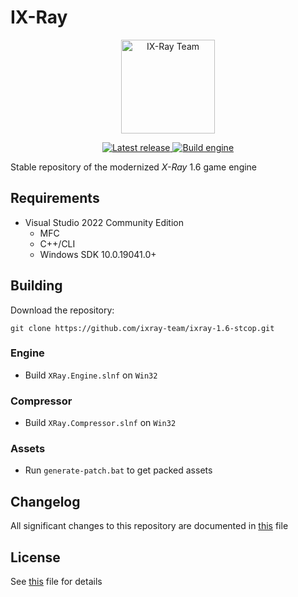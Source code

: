 # IX-Ray

<div align="center">
  <p>
    <a href="https://github.com/ixray-team">
      <img src="https://github.com/ixray-team/ixray/raw/default/logo.png" alt="IX-Ray Team" width="150" height="150" />
    </a>
  </p>

  <p>
    <a href="https://github.com/ixray-team/ixray-1.6-stcop/releases/tag/r0.6">
      <img src="https://img.shields.io/github/v/release/ixray-team/ixray-1.6-stcop?include_prereleases&label=Release" alt="Latest release" />
    </a>
    <a href="https://github.com/ixray-team/ixray-1.6-stcop/actions/workflows/build-engine.yml">
      <img src="https://github.com/ixray-team/ixray-1.6-stcop/actions/workflows/build-engine.yml/badge.svg" alt="Build engine" />
    </a>
  </p>
</div>

Stable repository of the modernized _X-Ray_ 1.6 game engine

## Requirements

- Visual Studio 2022 Community Edition
  - MFC
  - C++/CLI
  - Windows SDK 10.0.19041.0+

## Building

Download the repository:

```console
git clone https://github.com/ixray-team/ixray-1.6-stcop.git
```

### Engine

- Build `XRay.Engine.slnf` on `Win32`

### Compressor

- Build `XRay.Compressor.slnf` on `Win32`

### Assets

- Run `generate-patch.bat` to get packed assets

## Changelog

All significant changes to this repository are documented in [this](CHANGELOG.md) file

## License

See [this](LICENSE.md) file for details

